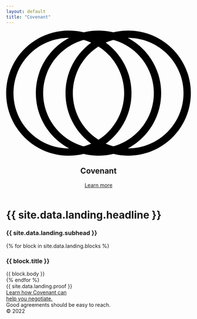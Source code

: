 ```yaml
---
layout: default
title: "Covenant"
---
```


<div class="max-w-3xl mx-auto">
  <header class="flex items-center pb-4 sm:pb-8 border-solid border-b border-blue-400">
    <svg class="w-8 sm:w-12 fill-white" version="1.1" xmlns="http://www.w3.org/2000/svg" xmlns:xlink="http://www.w3.org/1999/xlink" viewBox="0 0 252 171.1" xml:space="preserve">
      <path d="M85.5,10c41.7,0,75.5,33.9,75.5,75.5s-33.9,75.5-75.5,75.5S10,127.2,10,85.5S43.9,10,85.5,10 M85.5,0
               C38.3,0,0,38.3,0,85.5s38.3,85.5,85.5,85.5s85.5-38.3,85.5-85.5S132.8,0,85.5,0L85.5,0z"/>
      <path d="M166.5,10c41.7,0,75.5,33.9,75.5,75.5s-33.9,75.5-75.5,75.5s-75.5-33.9-75.5-75.5S124.8,10,166.5,10 M166.5,0
               c-47.2,0-85.5,38.3-85.5,85.5s38.3,85.5,85.5,85.5S252,132.8,252,85.5S213.7,0,166.5,0L166.5,0z"/>
      <path d="M126,10c41.7,0,75.5,33.9,75.5,75.5s-33.9,75.5-75.5,75.5s-75.5-33.9-75.5-75.5S84.4,10,126,10 M126,0
               C78.8,0,40.5,38.3,40.5,85.5s38.3,85.5,85.5,85.5s85.5-38.3,85.5-85.5S173.2,0,126,0L126,0z"/>
    </svg>
    <h2 class="font-dm-serif text-3xl sm:text-4xl ml-3">
      Covenant
    </h2>
    <a class="bg-blue-800 p-2 text-sm sm:text-base ml-auto hover:bg-blue-900 hidden sm:inline" href="mailto:contact@covenant.co?subject=Covenant&body=I'd%20like%20to%20learn%20how%20Covenant%20can%20accelerate%20my%20sales%20through%20better%20negotiations.">
      Learn more
    </a>
  </header>
  <h1 class="pt-8 sm:pt-16 font-oswald text-5xl sm:text-8xl lg:text-9xl tracking-tight text-green-200 uppercase relative">
    {{  site.data.landing.headline }}
  </h1>
  <h3 class="text-xl leading-tight sm:text-2xl mt-4 sm:mt-8">
    {{ site.data.landing.subhead  }}
  </h3>
  <div class="sm:grid grid-cols-2 gap-x-16">
    {% for block in site.data.landing.blocks %}
      <div class="mt-6">
        <h3 class="font-semibold text-xl">{{ block.title }}</h3>
        <div class="text-blue-200 leading-tight sm:mt-1">{{ block.body }}</div>
      </div>
    {% endfor %}
  </div>
  <div class="font-oswald text-3xl sm:text-5xl text-blue-100 pt-8 sm:pt-16 mt-8 sm:mt-16 border-solid border-t border-blue-400">
    {{ site.data.landing.proof  }}
  </div>
  <a class="block text-1xl sm:text-2xl mt-8 sm:mt-16 bg-blue-800 py-8 sm:py-16 text-center hover:bg-blue-900 leading-tight" href="mailto:contact@covenant.co?subject=Covenant&body=I'd%20like%20to%20learn%20how%20Covenant%20can%20accelerate%20my%20sales%20through%20better%20negotiations.">
    Learn how Covenant can<br class="sm:hidden"> help you negotiate.
  </a>
  <footer class="text-blue-400 text-sm mt-16">
    Good agreements should be easy to reach. <div class="inline-block">© 2022</div>
  </footer>
</div>
